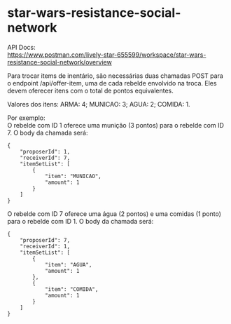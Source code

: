 
# star-wars-resistance-social-network

API Docs:  
https://www.postman.com/lively-star-655599/workspace/star-wars-resistance-social-network/overview

Para trocar items de inentário, são necessárias duas chamadas POST para o endpoint /api/offer-item, uma de cada rebelde envolvido na troca. Eles devem oferecer itens com o total de pontos equivalentes.

Valores dos itens:
ARMA: 4;
MUNICAO: 3;
AGUA: 2;
COMIDA: 1.

Por exemplo:  
O rebelde com ID 1 oferece uma munição (3 pontos) para o rebelde com ID 7. O body da chamada será:


    {
		"proposerId": 1,
		"receiverId": 7,
		"itemSetList": [
			{
				"item": "MUNICAO",
				"amount": 1
			}
		]
	}  


O rebelde com ID 7 oferece uma água (2 pontos) e uma comidas (1 ponto) para o rebelde com ID 1. O body da chamada será:


    {
		"proposerId": 7,
		"receiverId": 1,
		"itemSetList": [
			{
				"item": "AGUA",
				"amount": 1
			},
			{
				"item": "COMIDA",
				"amount": 1
			}
		]
	}
